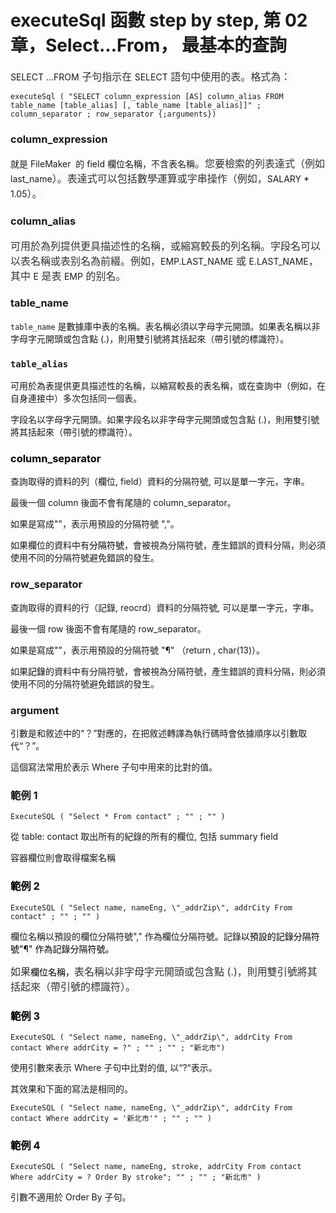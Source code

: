<h1>executeSql 函數 step by step, 第 02 章，Select...From， 最基本的查詢</h1><p>SELECT ...FROM<span style="color: rgb(51, 51, 51); background-color: rgb(250, 250, 250); font-size: 16px;"> 子句指示在 </span>SELECT<span style="color: rgb(51, 51, 51); background-color: rgb(250, 250, 250); font-size: 16px;"> 語句中使用的表。格式為：</span></p><pre><code >executeSql ( "SELECT column_expression [AS] column_alias FROM table_name [table_alias] [, table_name [table_alias]]" ; column_separator ; row_separator {;arguments}) </code></pre><h3>column_expression</h3><p>就是 FileMaker &nbsp;的 field 欄位名稱，不含表名稱<span style="color: rgb(51, 51, 51); background-color: rgb(250, 250, 250); font-size: 16px;">。您要檢索的列表達式（例如 </span>last_name<span style="color: rgb(51, 51, 51); background-color: rgb(250, 250, 250); font-size: 16px;">）。表達式可以包括數學運算或字串操作（例如，</span>SALARY * 1.05<span style="color: rgb(51, 51, 51); background-color: rgb(250, 250, 250); font-size: 16px;">）。</span></p><h3>column_alias</h3><p><span style="color: rgb(51, 51, 51); background-color: rgb(250, 250, 250); font-size: 16px;">可用於為列提供更具描述性的名稱，或縮寫較長的列名稱。字段名可以以表名稱或表别名為前綴。例如，</span>EMP.LAST_NAME<span style="color: rgb(51, 51, 51); background-color: rgb(250, 250, 250); font-size: 16px;"> 或 </span>E.LAST_NAME<span style="color: rgb(51, 51, 51); background-color: rgb(250, 250, 250); font-size: 16px;">，其中 </span>E<span style="color: rgb(51, 51, 51); background-color: rgb(250, 250, 250); font-size: 16px;"> 是表 </span>EMP<span style="color: rgb(51, 51, 51); background-color: rgb(250, 250, 250); font-size: 16px;"> 的别名。</span></p><h3>table_name</h3><p style="text-align: start;"><code>table_name</code> 是數據庫中表的名稱。表名稱必須以字母字元開頭。如果表名稱以非字母字元開頭或包含點 (.)，則用雙引號將其括起來（帶引號的標識符）。</p><h3 style="text-align: start;"><span style="font-family: &quot;Times New Roman&quot;;"><code>table_alias</code></span><span style="font-family: &quot;Times New Roman&quot;;"> </span></h3><p style="text-align: start;">可用於為表提供更具描述性的名稱，以縮寫較長的表名稱，或在查詢中（例如，在自身連接中）多次包括同一個表。</p><p style="text-align: start;">字段名以字母字元開頭。如果字段名以非字母字元開頭或包含點 (.)，則用雙引號將其括起來（帶引號的標識符）。</p><h3><span style="color: rgb(0, 0, 0);">column_separator</span></h3><p>查詢取得的資料的列（欄位, field）資料的分隔符號, 可以是單一字元，字串。</p><p>最後一個 column 後面不會有尾隨的 column_separator。</p><p>如果是寫成""，表示用預設的分隔符號 ","。</p><p>如果欄位的資料中有<span style="color: rgb(0, 0, 0);">分隔符號</span>，會被視為分隔符號，產生錯誤的資料分隔，則必須使用不同的分隔符號避免錯誤的發生。</p><h3 style="text-align: start;">row_separator</h3><p style="text-align: start;">查詢取得的資料的行（記錄, reocrd）資料的分隔符號, 可以是單一字元，字串。</p><p style="text-align: start;">最後一個 row 後面不會有尾隨的 row_separator。</p><p style="text-align: start;">如果是寫成""，表示用預設的分隔符號 "¶" （return , char(13)）。</p><p style="text-align: start;">如果<span style="color: rgb(0, 0, 0);">記錄</span>的資料中有分隔符號，會被視為分隔符號，產生錯誤的資料分隔，則必須使用不同的分隔符號避免錯誤的發生。</p><h3 style="text-align: start;">argument</h3><p>引數是和敘述中的“？”對應的，在把敘述轉譯為執行碼時會依據順序以引數取代“？”。</p><p>這個寫法常用於表示 Where 子句中用來的比對的值。</p><h3>範例 1</h3><pre><code >ExecuteSQL ( "Select * From contact" ; "" ; "" )</code></pre><p>從 table: contact 取出所有的紀錄的所有的欄位, 包括 summary field</p><p>容器欄位則會取得檔案名稱</p><h3><span style="color: rgb(0, 0, 0);">範例 2</span></h3><pre><code >ExecuteSQL ( "Select name, nameEng, \"_addrZip\", addrCity From contact" ; "" ; "" )</code></pre><p>欄位名稱以預設的欄位分隔符號"," 作為欄位分隔符號。記錄<span style="color: rgb(0, 0, 0);">以預設的記錄分隔符號"¶" 作為記錄分隔符號。</span></p><p><span style="color: rgb(51, 51, 51); background-color: rgb(250, 250, 250); font-size: 16px;">如果</span><span style="color: rgb(0, 0, 0);">欄位名稱，</span><span style="color: rgb(51, 51, 51); background-color: rgb(250, 250, 250); font-size: 16px;">表名稱以非字母字元開頭或包含點 (.)，則用雙引號將其括起來（帶引號的標識符）。</span></p><h3><span style="color: rgb(0, 0, 0);">範例 3</span></h3><pre><code >ExecuteSQL ( "Select name, nameEng, \"_addrZip\", addrCity From contact Where addrCity = ?" ; "" ; "" ; "新北市")</code></pre><p>使用引數來表示 Where 子句中比對的值, 以“?“表示。</p><p>其效果和下面的寫法是相同的。</p><pre><code >ExecuteSQL ( "Select name, nameEng, \"_addrZip\", addrCity From contact Where addrCity = '新北市'" ; "" ; "" )</code></pre><h3><span style="color: rgb(0, 0, 0);">範例 4</span></h3><pre><code >ExecuteSQL ( "Select name, nameEng, stroke, addrCity From contact Where addrCity = ? Order By stroke"; "" ; "" ; "新北市" )</code></pre><p>引數不適用於 Order By 子句。</p>